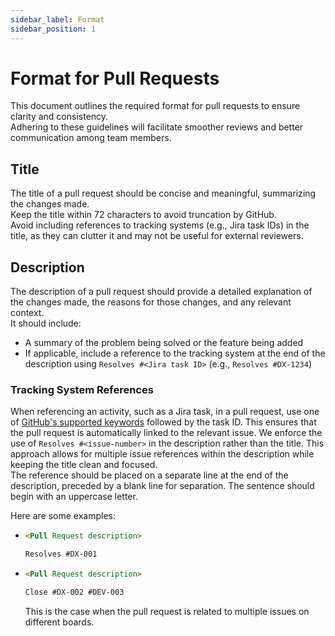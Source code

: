```yaml
---
sidebar_label: Format
sidebar_position: 1
---
```


# Format for Pull Requests

This document outlines the required format for pull requests to ensure clarity and consistency.  
Adhering to these guidelines will facilitate smoother reviews and better communication among team members.

## Title

The title of a pull request should be concise and meaningful, summarizing the changes made.  
Keep the title within 72 characters to avoid truncation by GitHub.  
Avoid including references to tracking systems (e.g., Jira task IDs) in the title, as they can clutter it and may not be useful for external reviewers.

## Description

The description of a pull request should provide a detailed explanation of the changes made, the reasons for those changes, and any relevant context.  
It should include:

- A summary of the problem being solved or the feature being added
- If applicable, include a reference to the tracking system at the end of the description using `Resolves #<Jira task ID>` (e.g., `Resolves #DX-1234`)

### Tracking System References

When referencing an activity, such as a Jira task, in a pull request, use one of [GitHub's supported keywords](https://docs.github.com/en/issues/tracking-your-work-with-issues/using-issues/linking-a-pull-request-to-an-issue#linking-a-pull-request-to-an-issue-using-a-keyword) followed by the task ID.
This ensures that the pull request is automatically linked to the relevant issue.
We enforce the use of `Resolves #<issue-number>` in the description rather than the title. This approach allows for multiple issue references within the description while keeping the title clean and focused.  
The reference should be placed on a separate line at the end of the description, preceded by a blank line for separation. The sentence should begin with an uppercase letter.

Here are some examples:

- ```markdown
  <Pull Request description>
  
  Resolves #DX-001
  ```
- ```markdown
  <Pull Request description>
  
  Close #DX-002 #DEV-003
  ```
  This is the case when the pull request is related to multiple issues on different boards.


